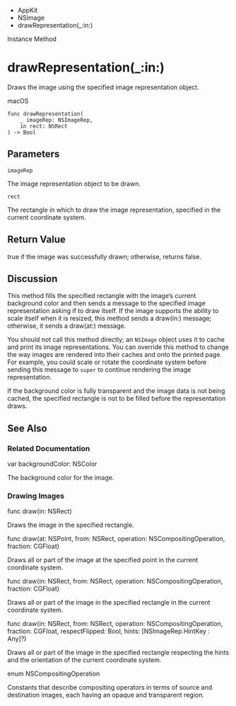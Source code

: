 

- AppKit
- NSImage
-  drawRepresentation(\_:in:) 

Instance Method

# drawRepresentation(\_:in:)

Draws the image using the specified image representation object.

macOS

``` source
func drawRepresentation(
    _ imageRep: NSImageRep,
    in rect: NSRect
) -> Bool
```

## Parameters 

`imageRep`  

The image representation object to be drawn.

`rect`  

The rectangle in which to draw the image representation, specified in the current coordinate system.

## Return Value

true if the image was successfully drawn; otherwise, returns false.

## Discussion

This method fills the specified rectangle with the image’s current background color and then sends a message to the specified image representation asking if to draw itself. If the image supports the ability to scale itself when it is resized, this method sends a draw(in:) message; otherwise, it sends a draw(at:) message.

You should not call this method directly; an `NSImage` object uses it to cache and print its image representations. You can override this method to change the way images are rendered into their caches and onto the printed page. For example, you could scale or rotate the coordinate system before sending this message to `super` to continue rendering the image representation.

If the background color is fully transparent and the image data is not being cached, the specified rectangle is not to be filled before the representation draws.

## See Also

### Related Documentation

var backgroundColor: NSColor

The background color for the image.

### Drawing Images

func draw(in: NSRect)

Draws the image in the specified rectangle.

func draw(at: NSPoint, from: NSRect, operation: NSCompositingOperation, fraction: CGFloat)

Draws all or part of the image at the specified point in the current coordinate system.

func draw(in: NSRect, from: NSRect, operation: NSCompositingOperation, fraction: CGFloat)

Draws all or part of the image in the specified rectangle in the current coordinate system.

func draw(in: NSRect, from: NSRect, operation: NSCompositingOperation, fraction: CGFloat, respectFlipped: Bool, hints: [NSImageRep.HintKey : Any]?)

Draws all or part of the image in the specified rectangle respecting the hints and the orientation of the current coordinate system.

enum NSCompositingOperation

Constants that describe compositing operators in terms of source and destination images, each having an opaque and transparent region.

